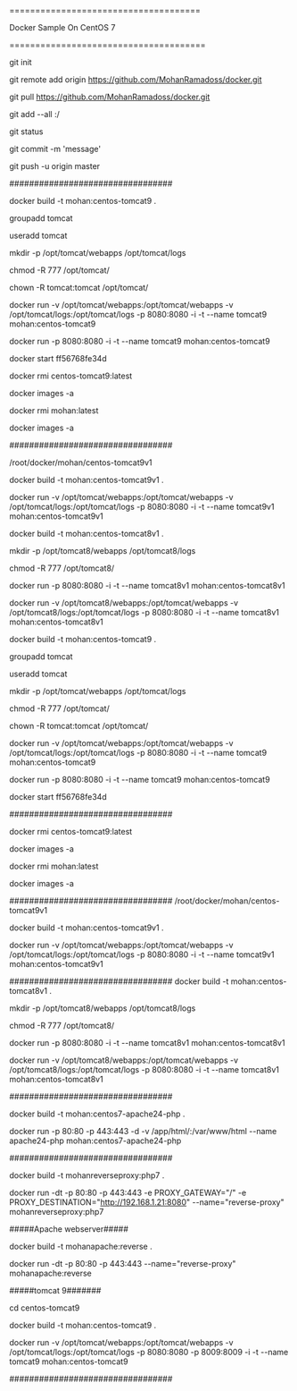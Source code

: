 
=====================================
 
Docker Sample On CentOS 7

======================================


git init


git remote add origin https://github.com/MohanRamadoss/docker.git 

git pull  https://github.com/MohanRamadoss/docker.git

git add --all :/

git status

git commit -m 'message'

git push -u origin master



#################################

docker build -t mohan:centos-tomcat9 .

groupadd tomcat

useradd tomcat 

mkdir -p /opt/tomcat/webapps  /opt/tomcat/logs

chmod -R 777 /opt/tomcat/

chown -R tomcat:tomcat /opt/tomcat/ 

docker run -v /opt/tomcat/webapps:/opt/tomcat/webapps -v /opt/tomcat/logs:/opt/tomcat/logs -p 8080:8080 -i -t --name tomcat9  mohan:centos-tomcat9

docker run -p 8080:8080 -i -t --name tomcat9  mohan:centos-tomcat9

docker start ff56768fe34d


docker rmi centos-tomcat9:latest

docker images -a

docker rmi mohan:latest

docker images -a

#################################

/root/docker/mohan/centos-tomcat9v1 

docker build -t mohan:centos-tomcat9v1 .  

docker run -v /opt/tomcat/webapps:/opt/tomcat/webapps -v /opt/tomcat/logs:/opt/tomcat/logs -p 8080:8080 -i -t --name tomcat9v1  mohan:centos-tomcat9v1


docker build -t mohan:centos-tomcat8v1 .

mkdir -p /opt/tomcat8/webapps  /opt/tomcat8/logs

chmod -R 777 /opt/tomcat8/

docker run  -p 8080:8080 -i -t --name tomcat8v1  mohan:centos-tomcat8v1

docker run -v /opt/tomcat8/webapps:/opt/tomcat/webapps -v /opt/tomcat8/logs:/opt/tomcat/logs -p 8080:8080 -i -t --name tomcat8v1  mohan:centos-tomcat8v1

docker build -t mohan:centos-tomcat9 .

groupadd tomcat

useradd tomcat 

mkdir -p /opt/tomcat/webapps  /opt/tomcat/logs

chmod -R 777 /opt/tomcat/

chown -R tomcat:tomcat /opt/tomcat/ 

docker run -v /opt/tomcat/webapps:/opt/tomcat/webapps -v /opt/tomcat/logs:/opt/tomcat/logs -p 8080:8080 -i -t --name tomcat9  mohan:centos-tomcat9

docker run -p 8080:8080 -i -t --name tomcat9  mohan:centos-tomcat9

docker start ff56768fe34d



#################################

docker rmi centos-tomcat9:latest

docker images -a

docker rmi mohan:latest

docker images -a


#################################
/root/docker/mohan/centos-tomcat9v1 

docker build -t mohan:centos-tomcat9v1 .  

docker run -v /opt/tomcat/webapps:/opt/tomcat/webapps -v /opt/tomcat/logs:/opt/tomcat/logs -p 8080:8080 -i -t --name tomcat9v1  mohan:centos-tomcat9v1



#################################
docker build -t mohan:centos-tomcat8v1 .

mkdir -p /opt/tomcat8/webapps  /opt/tomcat8/logs

chmod -R 777 /opt/tomcat8/


docker run  -p 8080:8080 -i -t --name tomcat8v1  mohan:centos-tomcat8v1

docker run -v /opt/tomcat8/webapps:/opt/tomcat/webapps -v /opt/tomcat8/logs:/opt/tomcat/logs -p 8080:8080 -i -t --name tomcat8v1  mohan:centos-tomcat8v1


#################################

docker build -t mohan:centos7-apache24-php .

docker run -p 80:80 -p 443:443 -d -v /app/html/:/var/www/html --name apache24-php  mohan:centos7-apache24-php 

#################################

docker build -t mohanreverseproxy:php7 .

docker run -dt -p 80:80 -p 443:443 -e PROXY_GATEWAY="/" -e PROXY_DESTINATION="http://192.168.1.21:8080" --name="reverse-proxy" mohanreverseproxy:php7



#####Apache webserver#####

docker build -t mohanapache:reverse .

docker run -dt -p 80:80 -p 443:443  --name="reverse-proxy" mohanapache:reverse


#####tomcat 9#######

cd centos-tomcat9

docker build -t mohan:centos-tomcat9 .

docker run -v /opt/tomcat/webapps:/opt/tomcat/webapps -v /opt/tomcat/logs:/opt/tomcat/logs -p 8080:8080  -p 8009:8009 -i -t --name tomcat9  mohan:centos-tomcat9


#################################
